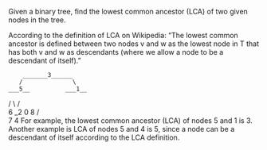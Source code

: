 Given a binary tree, find the lowest common ancestor
(LCA) of two given nodes in the tree.

According to the definition of LCA on Wikipedia:
    “The lowest common ancestor is defined between two nodes
    v and w as the lowest node in T that has both v and w as
    descendants
    (where we allow a node to be a descendant of itself).”

        _______3______
       /              \
    ___5__          ___1__
   /      \        /      \
   6      _2       0       8
         /  \
         7   4
For example, the lowest common ancestor (LCA) of nodes 5 and 1 is 3.
Another example is LCA of nodes 5 and 4 is 5,
since a node can be a descendant of itself according to the LCA definition.